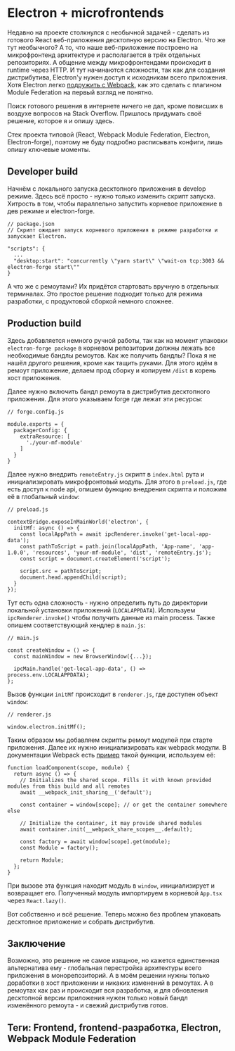 # Electron + microfrontends

Недавно на проекте столкнулся с необычной задачей - сделать из готового React веб-приложения десктопную версию
на Electron. Что же тут необычного? А то, что наше веб-приложение построено на микрофронтенд архитектуре
и располагается в трёх отдельных репозиториях. А общение между микрофронтендами происходит в runtime через HTTP.
И тут начинаются сложности, так как для создания дистрибутива, Electron'у нужен доступ к исходникам всего
приложения. Хотя Electron легко [подружить с Webpack](https://www.electronforge.io/templates/webpack-template),
как это сделать с плагином Module Federation на первый взгляд не понятно.

Поиск готового решения в интернете ничего не дал, кроме повисших в воздухе вопросов на Stack Overflow. Пришлось
придумать своё решение, которое я и опишу здесь.

Стек проекта типовой (React, Webpack Module Federation, Electron, Electron-forge), поэтому не буду подробно
расписывать конфиги, лишь опишу ключевые моменты.

## Developer build
Начнём с локального запуска десктопного приложения в develop режиме. Здесь всё просто - нужно только изменить
скрипт запуска. Хитрость в том, чтобы параллельно запустить корневое приложение в дев режиме и electron-forge.

```
// package.json
// Скрипт ожидает запуск корневого приложения в режиме разработки и запускает Electron.

"scripts": {
  ...
  "desktop:start": "concurrently \"yarn start\" \"wait-on tcp:3003 && electron-forge start\""
}
```

А что же с ремоутами? Их придётся стартовать вручную в отдельных терминалах. Это простое решение подходит только
для режима разработки, с продуктовой сборкой немного сложнее.

## Production build

Здесь добавляется немного ручной работы, так как на момент упаковки `electron-forge package` в корневом репозитории
должны лежать все необходимые бандлы ремоутов. Как же получить бандлы? Пока я не нашёл другого решения, кроме как
тащить руками. Для этого идём в ремоут приложение, делаем прод сборку и копируем `/dist` в корень хост приложения.

Далее нужно включить бандл ремоута в дистрибутив десктопного приложения. Для этого указываем forge где лежат эти
ресурсы:

```
// forge.config.js

module.exports = {
  packagerConfig: {
    extraResource: [
      './your-mf-module'
    ]
  }
}
```

Далее нужно внедрить `remoteEntry.js` скрипт в `index.html` рута и инициализировать микрофронтовый модуль.
Для этого в `preload.js`, где есть доступ к node api, опишем функцию внедрения скрипта и положим её в
глобальный `window`:

```
// preload.js

contextBridge.exposeInMainWorld('electron', {
  initMf: async () => {
    const localAppPath = await ipcRenderer.invoke('get-local-app-data');
    const pathToScript = path.join(localAppPath, 'App-name', 'app-1.0.0', 'resources', 'your-mf-module', 'dist', 'remoteEntry.js');
    const script = document.createElement('script');

    script.src = pathToScript;
    document.head.appendChild(script);
  }
});
```

Тут есть одна сложность - нужно определить путь до директории локальной установки приложений (`LOCALAPPDATA`).
Используем `ipcRenderer.invoke()` чтобы получить данные из main process. Также опишем соответствующий хендлер
в `main.js`:

```
// main.js

const createWindow = () => {
  const mainWindow = new BrowserWindow({...});

  ipcMain.handle('get-local-app-data', () => process.env.LOCALAPPDATA);
};
```

Вызов функции `initMf` происходит в `renderer.js`, где доступен объект `window`:

```
// renderer.js

window.electron.initMf();
```

Таким образом мы добавляем скрипты ремоут модулей при старте приложения. Далее их нужно инициализировать как
webpack модули. В документации Webpack есть [пример](https://webpack.js.org/concepts/module-federation/) такой
функции, используем её:

```
function loadComponent(scope, module) {
  return async () => {
    // Initializes the shared scope. Fills it with known provided modules from this build and all remotes
    await __webpack_init_sharing__('default');

    const container = window[scope]; // or get the container somewhere else

    // Initialize the container, it may provide shared modules
    await container.init(__webpack_share_scopes__.default);

    const factory = await window[scope].get(module);
    const Module = factory();

    return Module;
  };
}
```

При вызове эта функция находит модуль в `window`, инициализирует и возвращает его. Полученный модуль импортируем
в корневой `App.tsx` через `React.lazy()`.

Вот собственно и всё решение. Теперь можно без проблем упаковать десктопное приложение и собрать дистрибутив.

## Заключение

Возможно, это решение не самое изящное, но кажется единственная альтернатива ему - глобальная
перестройка архитектуры всего приложения в монорепозиторий. А в моём решении нужны только доработки в хост
приложении и никаких изменений в ремоутах. А в ремоутах как раз и происходит вся разработка, и для обновления
десктопной версии приложения нужен только новый бандл изменённого ремоута - и свежий дистрибутив готов.

## Теги: Frontend, frontend-разработка, Electron, Webpack Module Federation
